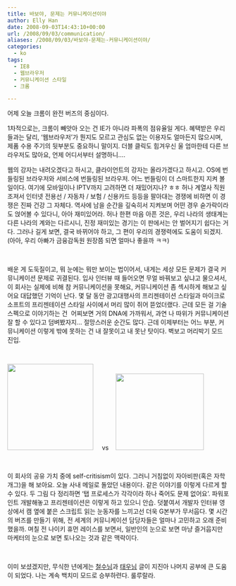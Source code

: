 ```yaml
---
title: 바보야, 문제는 커뮤니케이션이야
author: Elly Han
date: 2008-09-03T14:43:10+00:00
url: /2008/09/03/communication/
aliases: /2008/09/03/바보야-문제는-커뮤니케이션이야/
categories:
  - ko
tags:
  - IE8
  - 웹브라우저
  - 커뮤니케이션 스타일
  - 크롬

---
```

어제 오늘 크롬이 완전 버즈의 중심이다.

1차적으로는, 크롬이 빼앗아 오는 건 IE가 아니라 파폭의 점유율일 게다. 혜택받은 우리들과는 달리, ‘웹브라우저’가 뭔지도 모르고 관심도 없는 이용자도 얼마든지 많으시며, 제품 수용 주기의 뒷부분도 중요하니 말이지. 더블 클릭도 힘겨우신 울 엄마한테 다른 브라우저도 많아요, 언제 어디서부터 설명하니….

웹의 강자는 내려오겠다고 하시고, 클라이언트의 강자는 올라가겠다고 하시고. OS에 번들링된 브라우저와 서비스에 번들링된 브라우저. 어느 번들링이 더 스마트한지 지켜 볼 일이다. 여기에 모바일이나 IPTV까지 고려하면 더 재밌어지나? ㅎㅎ 허나 계열사 직원 조져서 인터넷 전용선 / 자동차 / 보험 / 신용카드 등등을 팔아대는 경쟁에 비하면 이 경쟁은 진짜 건강 그 자체다. 역사에 남을 순간을 깊숙히서 지켜보며 어떤 경우 숟가락이라도 얹어볼 수 있다니, 아아 재미있어라. 허나 한편 마음 아픈 것은, 우리 나라의 생태계는 다른 나라의 계와는 다르시니, 진정 재미있는 경기는 이 판에서는 안 벌어지기 쉽다는 거다. 그러나 길게 보면, 결국 바뀌어야 하고, 그 편이 우리의 경쟁력에도 도움이 되겠지. (아아, 우리 아빠가 금융감독원 원장쯤 되면 얼마나 좋을까 ㅋㅋ)

 

배운 게 도둑질이고, 뭐 눈에는 뭐만 보이는 법이어서, 내게는 세상 모든 문제가 결국 커뮤니케이션 문제로 귀결된다. 입사 인터뷰 때 들어오면 무얼 바꿔보고 싶냐고 물으셔서, 이 회사는 실제에 비해 참 커뮤니케이션을 못해요, 커뮤니케이션 좀 섹시하게 해보고 싶어요 대답했던 기억이 난다. 몇 달 동안 광고대행사의 프리젠테이션 스타일과 마이크로소프트의 프리젠테이션 스타일 사이에서 머리 많이 쥐어 뜯었더랬다. 근데 모든 걸 기술스펙으로 이야기하는 건  어찌보면 거의 DNA에 가까워서, 과연 나 따위가 커뮤니케이션 잘 할 수 있다고 덤벼봤자지… 절망스러운 순간도 많다. 근데 이제부터는 어느 부분, 커뮤니케이션 이렇게 밖에 못하는 건 내 잘못이고 내 못난 탓이다. 벽보고 머리박기 모드 진입.

 

<img src="https://i2.wp.com/ellyhan.cafe24.com/wp-content/uploads/2008/09/xsoamd0u5a.png?fit=739%2C195" height="195" data-recalc-dims="1" />     vs    <img src="https://i1.wp.com/ellyhan.cafe24.com/wp-content/uploads/2008/09/xddwtj0kex.jpg?resize=200%2C173" width="200" height="173" data-recalc-dims="1" /> 

 

이 회사의 공유 가치 중에 self-critisism이 있다. 그러니 거침없이 자아비판(혹은 자학개그)을 해 보아요. 오늘 사내 메일로 돌았던 내용이다. 같은 이야기를 이렇게 다르게 할 수 있다. 두 그림 다 정리하면 ‘탭 프로세스가 각각이라 하나 죽어도 문제 없어요’. 파워포인트 개발해놓고 프리젠테이션은 이렇게 하고 있으니 안습. 덧붙여서 개발자 인터뷰 영상에서 캠 옆에 붙은 스크립트 읽는 눈동자를 느끼고선 더욱 G본부가 무서웁다. 몇 시간의 버즈를 만들기 위해, 전 세계의 커뮤니케이션 담당자들은 얼마나 고민하고 오래 준비했을까. 며칠 전 나이키 휴먼 레이스를 보면서, 일반인의 눈으로 보면 마냥 즐거웁지만 마케터의 눈으로 보면 토나오는 것과 같은 맥락이다. 

 

이미 보셨겠지만, 무식한 년에게는 [철수님][1]과 [태우님][2] 글이 지진아 나머지 공부에 큰 도움이 되었다. 나는 계속 백치미 모드로 승부하련다. 룰루랄라.

 [1]: http://desktop.tistory.com/entry/GoogleChromeAndGears
 [2]: http://qooop.kr/entry/구글-크롬-구글-MS-전면전-돌입